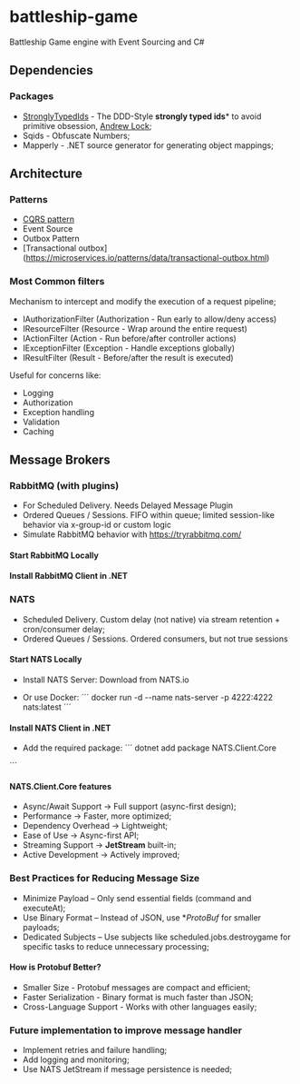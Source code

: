 # battleship-game

Battleship Game engine with Event Sourcing and C#

## Dependencies

### Packages

- [StronglyTypedIds](https://github.com/andrewlock/StronglyTypedId) - The DDD-Style **strongly typed ids*** to avoid primitive obsession, [Andrew Lock](https://andrewlock.net/series/using-strongly-typed-entity-ids-to-avoid-primitive-obsession/);
- Sqids - Obfuscate Numbers;
- Mapperly - .NET source generator for generating object mappings;

## Architecture

### Patterns

- [CQRS pattern](https://learn.microsoft.com/en-us/azure/architecture/patterns/cqrs)
- Event Source
- Outbox Pattern
- [Transactional outbox] (https://microservices.io/patterns/data/transactional-outbox.html)

### Most Common filters
Mechanism to intercept and modify the execution of a request pipeline;

- IAuthorizationFilter (Authorization - Run early to allow/deny access)
- IResourceFilter (Resource - Wrap around the entire request)
- IActionFilter (Action - Run before/after controller actions)
- IExceptionFilter (Exception - Handle exceptions globally)
- IResultFilter (Result - Before/after the result is executed)

Useful for concerns like:

- Logging
- Authorization
- Exception handling
- Validation
- Caching

## Message Brokers

### RabbitMQ (with plugins)

- For Scheduled Delivery. Needs Delayed Message Plugin
- Ordered Queues / Sessions. FIFO within queue; limited session-like behavior via x-group-id or custom logic
- Simulate RabbitMQ behavior with https://tryrabbitmq.com/

#### Start RabbitMQ Locally

#### Install RabbitMQ Client in .NET

### NATS

- Scheduled Delivery. Custom delay (not native) via stream retention + cron/consumer delay;
- Ordered Queues / Sessions. Ordered consumers, but not true sessions

#### Start NATS Locally

- Install NATS Server:
Download from NATS.io

- Or use Docker:
´´´
docker run -d --name nats-server -p 4222:4222 nats:latest
´´´

#### Install NATS Client in .NET

- Add the required package:
´´´
dotnet add package NATS.Client.Core

´´´

#### NATS.Client.Core features

- Async/Await Support -> Full support (async-first design);
- Performance -> Faster, more optimized;
- Dependency Overhead -> Lightweight;
- Ease of Use -> Async-first API;
- Streaming Support -> **JetStream** built-in;
- Active Development -> Actively improved;

### Best Practices for Reducing Message Size

- Minimize Payload – Only send essential fields (command and executeAt);
- Use Binary Format – Instead of JSON, use **ProtoBuf* for smaller payloads;
- Dedicated Subjects – Use subjects like scheduled.jobs.destroygame for specific tasks to reduce unnecessary processing;

#### How is Protobuf Better?

- Smaller Size - Protobuf messages are compact and efficient;
- Faster Serialization - Binary format is much faster than JSON;
- Cross-Language Support - Works with other languages easily;

### Future implementation to improve message handler

- Implement retries and failure handling;
- Add logging and monitoring;
- Use NATS JetStream if message persistence is needed;
